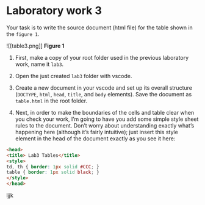 # Laboratory work 3

Your task is to write the source document (html file) for the table shown in the `figure 1`.

![[table3.png]]
**Figure 1**

1. First, make a copy of your root folder used in the previous laboratory work, name it `lab3`.

2. Open the just created `lab3` folder with vscode.

3. Create a new document in your vscode and set up its overall structure (`DOCTYPE`, `html`, `head`, `title`, and `body` elements). Save the document as `table.html` in the root folder.

4. Next, in order to make the boundaries of the cells and table clear when you check your work, I’m going to have you add some simple style sheet rules to the document. Don’t worry about understanding exactly what’s happening here (although it’s fairly intuitive); just insert this style element in the head of the document exactly as you see it here:

```html
<head>
<title> Lab3 Tables</title>
<style>
td, th { border: 1px solid #CCC; }
table { border: 1px solid black; }
</style>
</head>
```

<div class="page-break" style="page-break-before: always;"></div>

ljjk
